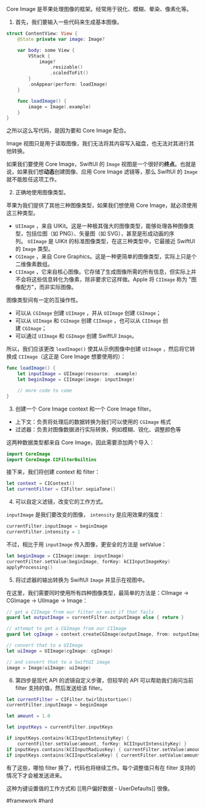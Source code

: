 Core Image 是苹果处理图像的框架。经常用于锐化、模糊、晕染、像素化等。

1. 首先，我们要输入一些代码来生成基本图像。

```swift
struct ContentView: View {
    @State private var image: Image?

    var body: some View {
        VStack {
            image?
                .resizable()
                .scaledToFit()
        }
        .onAppear(perform: loadImage)
    }

    func loadImage() {
        image = Image(.example)
    }
}
```

之所以这么写代码，是因为要和 Core Image 配合。

Image 视图只是用于读取图像，我们无法将其内容写入磁盘，也无法对其进行其他转换。

如果我们要使用 Core Image，SwiftUI 的 `Image` 视图是一个很好的**终点**。也就是说，如果我们想**动态**创建图像、应用 Core Image 滤镜等，那么 SwiftUI 的 `Image` 就不能胜任这项工作。

2. 正确地使用图像类型。

苹果为我们提供了其他三种图像类型，如果我们想使用 Core Image，就必须使用这三种类型。

- `UIImage` ，来自 UIKit。这是一种极其强大的图像类型，能够处理各种图像类型，包括位图（如 PNG）、矢量图（如 SVG），甚至是形成动画的序列。 `UIImage` 是 UIKit 的标准图像类型，在这三种类型中，它最接近 SwiftUI 的 `Image` 类型。
- `CGImage` ，来自 Core Graphics。这是一种更简单的图像类型，实际上只是个二维像素数组。
- `CIImage` ，它来自核心图像。它存储了生成图像所需的所有信息，但实际上并不会将这些信息转化为像素，除非要求它这样做。Apple 将 `CIImage` 称为 "图像配方"，而非实际图像。

图像类型间有一定的互操作性。

- 可以从 `CGImage` 创建 `UIImage` ，并从 `UIImage` 创建 `CGImage`；
- 可以从 `UIImage` 和 `CGImage` 创建 `CIImage` ，也可以从 `CIImage` 创建 `CGImage`；
- 可以通过 `UIImage` 和 `CGImage` 创建 SwiftUI `Image`。

所以，我们应该更改 `loadImage()` 使其从示例图像中创建 `UIImage` ，然后将它转换成 `CIImage`（这正是 Core Image 想要使用的）：

```swift
func loadImage() {
    let inputImage = UIImage(resource: .example)
    let beginImage = CIImage(image: inputImage)

    // more code to come
}
```

3. 创建一个 Core Image context 和一个 Core Image filter。

- 上下文：负责将处理后的数据转换为我们可以使用的 `CGImage` 格式
- 过滤器：负责对图像数据进行实际转换，例如模糊、锐化、调整颜色等

这两种数据类型都来自 Core Image，因此需要添加两个导入：

```swift
import CoreImage
import CoreImage.CIFilterBuiltins
```

接下来，我们将创建 context 和 filter：

```swift
let context = CIContext()
let currentFilter = CIFilter.sepiaTone()
```

4. 可以自定义滤镜，改变它的工作方式。

`inputImage` 是我们要改变的图像， `intensity` 是应用效果的强度：

```swift
currentFilter.inputImage = beginImage
currentFilter.intensity = 1
```

不过，相比于用 `inputImage` 传入图像，更安全的方法是 setValue：

```swift
let beginImage = CIImage(image: inputImage)
currentFilter.setValue(beginImage, forKey: kCIInputImageKey)
applyProcessing()
```

5. 将过滤器的输出转换为 SwiftUI `Image` 并显示在视图中。

在这里，我们需要同时使用所有四种图像类型，最简单的方法是：CIImage → CGImage → UIImage → Image：

```swift
// get a CIImage from our filter or exit if that fails
guard let outputImage = currentFilter.outputImage else { return }

// attempt to get a CGImage from our CIImage
guard let cgImage = context.createCGImage(outputImage, from: outputImage.extent) else { return }

// convert that to a UIImage
let uiImage = UIImage(cgImage: cgImage)

// and convert that to a SwiftUI image
image = Image(uiImage: uiImage)
```

6. 第四步是现代 API 的滤镜自定义步骤，但较早的 API 可以帮助我们询问当前 filter 支持的值，然后发送给该 filter。

```swift
let currentFilter = CIFilter.twirlDistortion()
currentFilter.inputImage = beginImage

let amount = 1.0

let inputKeys = currentFilter.inputKeys

if inputKeys.contains(kCIInputIntensityKey) {
    currentFilter.setValue(amount, forKey: kCIInputIntensityKey) }
if inputKeys.contains(kCIInputRadiusKey) { currentFilter.setValue(amount * 200, forKey: kCIInputRadiusKey) }
if inputKeys.contains(kCIInputScaleKey) { currentFilter.setValue(amount * 10, forKey: kCIInputScaleKey) }
```

有了这些，哪怕 filter 换了，代码也将继续工作。每个调整值只有在 filter 支持的情况下才会被发送进来。

这种为键设置值的工作方式和 [[用户偏好数据 - UserDefaults]] 很像。

#framework #hard 